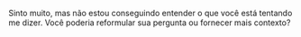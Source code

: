 Sinto muito, mas não estou conseguindo entender o que você está tentando me dizer. Você poderia reformular sua pergunta ou fornecer mais contexto?
